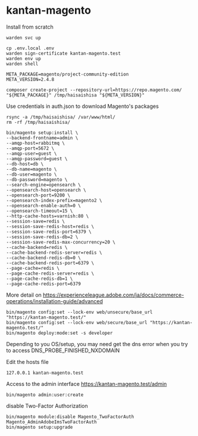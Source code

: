 # kantan-magento

Install from scratch

```
warden svc up
```

```
cp .env.local .env
warden sign-certificate kantan-magento.test
warden env up
warden shell

META_PACKAGE=magento/project-community-edition 
META_VERSION=2.4.8

composer create-project --repository-url=https://repo.magento.com/ "${META_PACKAGE}" /tmp/haisaishisa "${META_VERSION}"
```
Use credentials in auth.json to download Magento's packages

```
rsync -a /tmp/haisaishisa/ /var/www/html/
rm -rf /tmp/haisaishisa/

bin/magento setup:install \
--backend-frontname=admin \
--amqp-host=rabbitmq \
--amqp-port=5672 \
--amqp-user=guest \
--amqp-password=guest \
--db-host=db \
--db-name=magento \
--db-user=magento \
--db-password=magento \
--search-engine=opensearch \
--opensearch-host=opensearch \
--opensearch-port=9200 \
--opensearch-index-prefix=magento2 \
--opensearch-enable-auth=0 \
--opensearch-timeout=15 \
--http-cache-hosts=varnish:80 \
--session-save=redis \
--session-save-redis-host=redis \
--session-save-redis-port=6379 \
--session-save-redis-db=2 \
--session-save-redis-max-concurrency=20 \
--cache-backend=redis \
--cache-backend-redis-server=redis \
--cache-backend-redis-db=0 \
--cache-backend-redis-port=6379 \
--page-cache=redis \
--page-cache-redis-server=redis \
--page-cache-redis-db=1 \
--page-cache-redis-port=6379
```

More detail on https://experienceleague.adobe.com/ja/docs/commerce-operations/installation-guide/advanced

```
bin/magento config:set --lock-env web/unsecure/base_url "https://kantan-magento.test/"
bin/magento config:set --lock-env web/secure/base_url "https://kantan-magento.test/"
bin/magento deploy:mode:set -s developer
```

Depending to you OS/setup, you may need get the dns error when you try to access
DNS_PROBE_FINISHED_NXDOMAIN

Edit the hosts file
```
127.0.0.1 kantan-magento.test
```

Access to the admin interface https://kantan-magento.test/admin
```
bin/magento admin:user:create
```

disable Two-Factor Authorization
```
bin/magento module:disable Magento_TwoFactorAuth Magento_AdminAdobeImsTwoFactorAuth
bin/magento setup:upgrade
```
